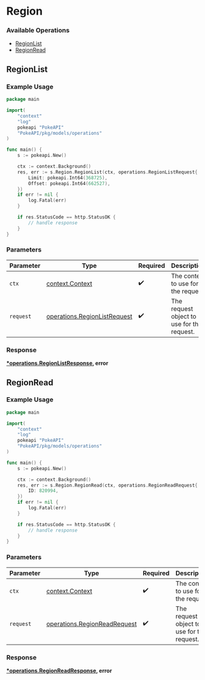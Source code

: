 # Region

### Available Operations

* [RegionList](#regionlist)
* [RegionRead](#regionread)

## RegionList

### Example Usage

```go
package main

import(
	"context"
	"log"
	pokeapi "PokeAPI"
	"PokeAPI/pkg/models/operations"
)

func main() {
    s := pokeapi.New()

    ctx := context.Background()
    res, err := s.Region.RegionList(ctx, operations.RegionListRequest{
        Limit: pokeapi.Int64(368725),
        Offset: pokeapi.Int64(662527),
    })
    if err != nil {
        log.Fatal(err)
    }

    if res.StatusCode == http.StatusOK {
        // handle response
    }
}
```

### Parameters

| Parameter                                                                    | Type                                                                         | Required                                                                     | Description                                                                  |
| ---------------------------------------------------------------------------- | ---------------------------------------------------------------------------- | ---------------------------------------------------------------------------- | ---------------------------------------------------------------------------- |
| `ctx`                                                                        | [context.Context](https://pkg.go.dev/context#Context)                        | :heavy_check_mark:                                                           | The context to use for the request.                                          |
| `request`                                                                    | [operations.RegionListRequest](../../models/operations/regionlistrequest.md) | :heavy_check_mark:                                                           | The request object to use for the request.                                   |


### Response

**[*operations.RegionListResponse](../../models/operations/regionlistresponse.md), error**


## RegionRead

### Example Usage

```go
package main

import(
	"context"
	"log"
	pokeapi "PokeAPI"
	"PokeAPI/pkg/models/operations"
)

func main() {
    s := pokeapi.New()

    ctx := context.Background()
    res, err := s.Region.RegionRead(ctx, operations.RegionReadRequest{
        ID: 820994,
    })
    if err != nil {
        log.Fatal(err)
    }

    if res.StatusCode == http.StatusOK {
        // handle response
    }
}
```

### Parameters

| Parameter                                                                    | Type                                                                         | Required                                                                     | Description                                                                  |
| ---------------------------------------------------------------------------- | ---------------------------------------------------------------------------- | ---------------------------------------------------------------------------- | ---------------------------------------------------------------------------- |
| `ctx`                                                                        | [context.Context](https://pkg.go.dev/context#Context)                        | :heavy_check_mark:                                                           | The context to use for the request.                                          |
| `request`                                                                    | [operations.RegionReadRequest](../../models/operations/regionreadrequest.md) | :heavy_check_mark:                                                           | The request object to use for the request.                                   |


### Response

**[*operations.RegionReadResponse](../../models/operations/regionreadresponse.md), error**

